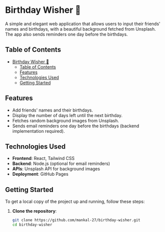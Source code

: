 # Birthday Wisher 🎉

A simple and elegant web application that allows users to input their friends' names and birthdays, with a beautiful background fetched from Unsplash. The app also sends reminders one day before the birthdays.

## Table of Contents
- [Birthday Wisher 🎉](#birthday-wisher-)
  - [Table of Contents](#table-of-contents)
  - [Features](#features)
  - [Technologies Used](#technologies-used)
  - [Getting Started](#getting-started)

## Features
- Add friends' names and their birthdays.
- Display the number of days left until the next birthday.
- Fetches random background images from Unsplash.
- Sends email reminders one day before the birthdays (backend implementation required).

## Technologies Used
- **Frontend**: React, Tailwind CSS
- **Backend**: Node.js (optional for email reminders)
- **APIs**: Unsplash API for background images
- **Deployment**: GitHub Pages

## Getting Started
To get a local copy of the project up and running, follow these steps:

1. **Clone the repository**:
   ```bash
   git clone https://github.com/mankal-27/birthday-wisher.git
   cd birthday-wisher

